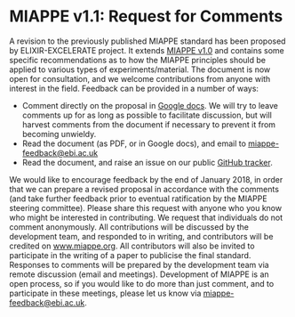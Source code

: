 MIAPPE v1.1: Request for Comments
=================================

A revision to the previously published MIAPPE standard has been proposed by ELIXIR-EXCELERATE project. It extends [MIAPPE v1.0](https://github.com/MIAPPE/MIAPPE-checklist) and contains some specific recommendations as to how the MIAPPE principles should be applied to various types of experiments/material.  The document is now open for consultation, and we welcome contributions from anyone with interest in the field. 
Feedback can be provided in a number of ways:
- Comment directly on the proposal in [Google docs](https://docs.google.com/document/d/1071CknesZEh8xeGyA1gK1HP3LFPaZ5gpsEW0v8KqzPk/edit#heading=h.gjdgxs).  We will try to leave comments up for as long as possible to facilitate discussion, but will harvest comments from the document if necessary to prevent it from becoming unwieldy.
- Read the document (as PDF, or in Google docs), and email to miappe-feedback@ebi.ac.uk
- Read the document, and raise an issue on our public [GitHub tracker](https://github.com/MIAPPE/MIAPPE-checklist/issues).

We would like to encourage feedback by the end of January 2018, in order that we can prepare a revised proposal in accordance with the comments (and take further feedback prior to eventual ratification by the MIAPPE steering committee). 
Please share this request with anyone who you know who might be interested in contributing. We request that individuals do not comment anonymously. All contributions will be discussed by the development team, and responded to in writing, and contributors will be credited on www.miappe.org.  All contributors will also be invited to participate in the writing of a paper to publicise the final standard.
Responses to comments will be prepared by the development team via remote discussion (email and meetings). Development of MIAPPE is an open process, so if you would like to do more than just comment, and to participate in these meetings, please let us know via miappe-feedback@ebi.ac.uk.
